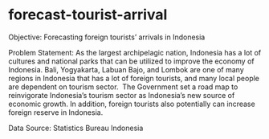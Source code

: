 # forecast-tourist-arrival
Objective:​
Forecasting foreign tourists’ arrivals in Indonesia​

Problem Statement:​
As the largest archipelagic nation, Indonesia has a lot of cultures and national parks that can be utilized to improve the economy of Indonesia. 
Bali, Yogyakarta, Labuan Bajo, and Lombok are one of many regions in Indonesia that has a lot of foreign tourists, and many local people are dependent on tourism sector. ​
The Government set a road map to reinvigorate Indonesia’s tourism sector as Indonesia’s new source of economic growth. 
In addition, foreign tourists also potentially can increase foreign reserve in Indonesia. ​

Data Source:​
Statistics Bureau Indonesia​
